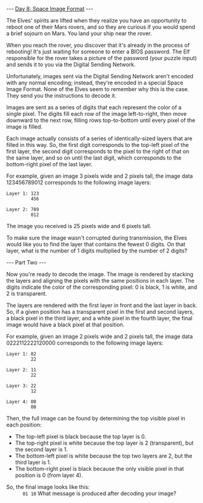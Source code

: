 --- [Day 8: Space Image Format](https://adventofcode.com/2019/day/8) ---  

The Elves' spirits are lifted when they realize you have an opportunity to reboot one of their Mars rovers, and so they are curious if you would spend a brief sojourn on Mars. You land your ship near the rover.  

When you reach the rover, you discover that it's already in the process of rebooting! It's just waiting for someone to enter a BIOS password. The Elf responsible for the rover takes a picture of the password (your puzzle input) and sends it to you via the Digital Sending Network.  

Unfortunately, images sent via the Digital Sending Network aren't encoded with any normal encoding; instead, they're encoded in a special Space Image Format. None of the Elves seem to remember why this is the case. They send you the instructions to decode it.  

Images are sent as a series of digits that each represent the color of a single pixel. The digits fill each row of the image left-to-right, then move downward to the next row, filling rows top-to-bottom until every pixel of the image is filled.  

Each image actually consists of a series of identically-sized layers that are filled in this way. So, the first digit corresponds to the top-left pixel of the first layer, the second digit corresponds to the pixel to the right of that on the same layer, and so on until the last digit, which corresponds to the bottom-right pixel of the last layer.

For example, given an image 3 pixels wide and 2 pixels tall, the image data 123456789012 corresponds to the following image layers:  
```
Layer 1: 123
         456

Layer 2: 789
         012
```
The image you received is 25 pixels wide and 6 pixels tall.  

To make sure the image wasn't corrupted during transmission, the Elves would like you to find the layer that contains the fewest 0 digits. On that layer, what is the number of 1 digits multiplied by the number of 2 digits?  


--- Part Two ---  

Now you're ready to decode the image. The image is rendered by stacking the layers and aligning the pixels with the same positions in each layer. The digits indicate the color of the corresponding pixel: 0 is black, 1 is white, and 2 is transparent.  

The layers are rendered with the first layer in front and the last layer in back. So, if a given position has a transparent pixel in the first and second layers, a black pixel in the third layer, and a white pixel in the fourth layer, the final image would have a black pixel at that position.  

For example, given an image 2 pixels wide and 2 pixels tall, the image data 0222112222120000 corresponds to the following image layers:  
```
Layer 1: 02
         22

Layer 2: 11
         22

Layer 3: 22
         12

Layer 4: 00
         00
```

Then, the full image can be found by determining the top visible pixel in each position:  

- The top-left pixel is black because the top layer is 0.  
- The top-right pixel is white because the top layer is 2 (transparent), but the second layer is 1.  
- The bottom-left pixel is white because the top two layers are 2, but the third layer is 1.  
- The bottom-right pixel is black because the only visible pixel in that position is 0 (from layer 4).  

So, the final image looks like this:  
``		
01
10
``
What message is produced after decoding your image?  